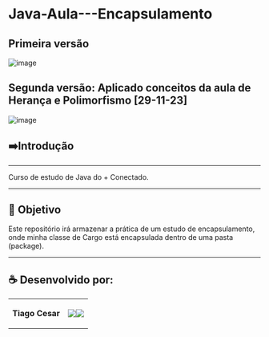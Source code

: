 # Java-Aula---Encapsulamento


## Primeira versão
![image](https://github.com/TiagoUniverse/Java-Aula---Encapsulamento/assets/71237410/419a2756-7b8c-4ebf-bf7f-261d3abba04c)


## Segunda versão: Aplicado conceitos da aula de Herança e Polimorfismo [29-11-23]
![image](https://github.com/TiagoUniverse/Java-Aula---Encapsulamento/assets/71237410/4bcf63f7-eb1f-4f94-ab3b-33c9ee3e2dad)



## ➡️Introdução
----------------------
Curso de estudo de Java do + Conectado.

---

## 🎯 Objetivo
Este repositório irá armazenar a prática de um estudo de encapsulamento, onde minha classe de Cargo está encapsulada dentro de uma pasta (package).



---




## ☕ Desenvolvido por:

<table>
  <tbody>

<tr>
    <td><p align="left-center"><b>Tiago Cesar</b></p></td>
    <td><a href="https://github.com/TiagoUniverse" target="_blank"><img loading="lazy" src="https://img.shields.io/badge/GitHub-100000?style=for-the-badge&logo=github&logoColor=white" target="_blank" align="center"></a><a href="https://www.linkedin.com/in/tiago-lopes--/" target="_blank"><img loading="lazy" src="https://img.shields.io/badge/-LinkedIn-%230077B5?style=for-the-badge&logo=linkedin&logoColor=white" target="_blank" align="center"></a></td>
  </tr>

  </tbody>
 </table>
